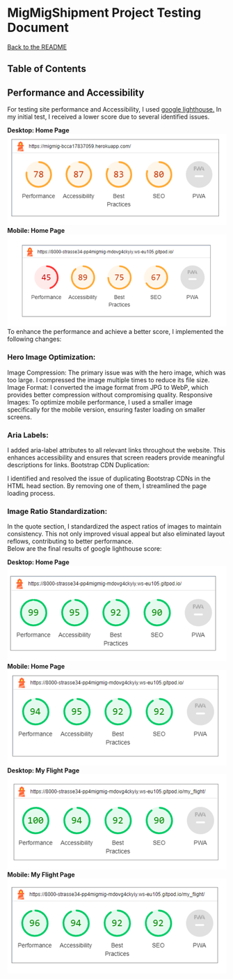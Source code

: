 # MigMigShipment Project Testing Document

[Back to the README](README.md)

## Table of Contents

## Performance and Accessibility

For testing site performance and Accessibility, I used [google lighthouse.](https://developer.chrome.com/docs/lighthouse/overview/) In my initial test, I received a lower score due to several identified issues.

**Desktop: Home Page**
![First lighthouse score: desktop](static/docs/images/testing/lighthouse-desktop-homepage-1.png)
**Mobile: Home Page**
![First lighthouse score: mobile](static/docs/images/testing/lighthouse-mobile-homepage-1.png)
To enhance the performance and achieve a better score, I implemented the following changes:

### Hero Image Optimization:

Image Compression: The primary issue was with the hero image, which was too large. I compressed the image multiple times to reduce its file size.
Image Format: I converted the image format from JPG to WebP, which provides better compression without compromising quality.
Responsive Images: To optimize mobile performance, I used a smaller image specifically for the mobile version, ensuring faster loading on smaller screens.
### Aria Labels:

I added aria-label attributes to all relevant links throughout the website. This enhances accessibility and ensures that screen readers provide meaningful descriptions for links.
Bootstrap CDN Duplication:

I identified and resolved the issue of duplicating Bootstrap CDNs in the HTML head section. By removing one of them, I streamlined the page loading process.
### Image Ratio Standardization:

In the quote section, I standardized the aspect ratios of images to maintain consistency. This not only improved visual appeal but also eliminated layout reflows, contributing to better performance. <Br>
Below are the final results of google lighthouse score:

**Desktop: Home Page**
![Final lighthouse score: descktop, home page](static/docs/images/testing/lighthouse-desktop-homepage-2.png)
**Mobile: Home Page**
![Final lighthouse score: mobile, home page](static/docs/images/testing/lighthouse-mobile-homepage-2.png)
**Desktop: My Flight Page**
![Final lighthouse score: descktop, my flight page](static/docs/images/testing/lighthouse-desktop-myflightpage.png)
**Mobile: My Flight Page**
![Final lighthouse score: mobile, my flight page](static/docs/images/testing/lighthouse-mobile-myflightpage.png)













